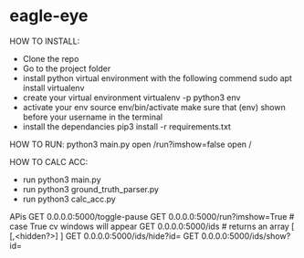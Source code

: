 # eagle-eye

HOW TO INSTALL:
- Clone the repo
- Go to the project folder
- install python virtual environment with the following commend
sudo apt install virtualenv
- create your virtual environment
virtualenv -p python3 env
- activate your env 
source env/bin/activate
make sure that (env) shown before your username in the terminal
- install the dependancies 
pip3 install -r requirements.txt

HOW TO RUN:
python3 main.py 
open /run?imshow=false
open /

HOW TO CALC ACC:
- run python3 main.py
- run python3 ground_truth_parser.py
- run python3 calc_acc.py

APis
GET 0.0.0.0:5000/toggle-pause
GET 0.0.0.0:5000/run?imshow=True # case True cv windows will appear
GET 0.0.0.0:5000/ids # returns an array [ [<id>,<hidden?>] ]
GET 0.0.0.0:5000/ids/hide?id=<id>
GET 0.0.0.0:5000/ids/show?id=<id>